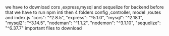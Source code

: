 we have to download cors ,express,mysql and sequelize for backend before that we have to run npm inti
then 4 folders config ,controller, model ,routes and index.js
 "cors": "^2.8.5",
    "express": "^5.1.0",
    "mysql": "^2.18.1",
    "mysql2": "^3.14.5",
    "nodeman": "^1.1.2",
    "nodemon": "^3.1.10",
    "sequelize": "^6.37.7"
    important files to download
    